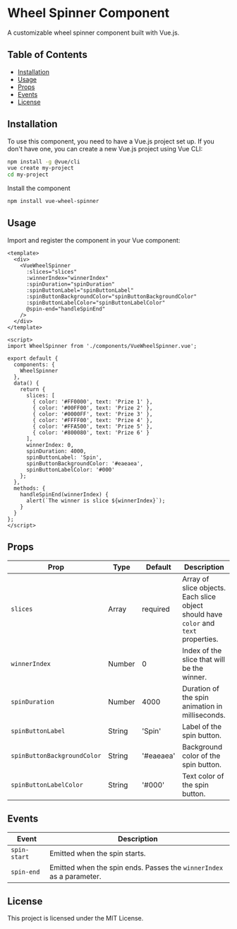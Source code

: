 # Wheel Spinner Component

A customizable wheel spinner component built with Vue.js.

## Table of Contents

- [Installation](#installation)
- [Usage](#usage)
- [Props](#props)
- [Events](#events)
- [License](#license)

## Installation

To use this component, you need to have a Vue.js project set up. If you don't have one, you can create a new Vue.js
project using Vue CLI:

```sh
npm install -g @vue/cli
vue create my-project
cd my-project
```

Install the component

```sh
npm install vue-wheel-spinner
```

## Usage

Import and register the component in your Vue component:

```vue
<template>
  <div>
    <VueWheelSpinner
      :slices="slices"
      :winnerIndex="winnerIndex"
      :spinDuration="spinDuration"
      :spinButtonLabel="spinButtonLabel"
      :spinButtonBackgroundColor="spinButtonBackgroundColor"
      :spinButtonLabelColor="spinButtonLabelColor"
      @spin-end="handleSpinEnd"
    />
  </div>
</template>

<script>
import WheelSpinner from './components/VueWheelSpinner.vue';

export default {
  components: {
    WheelSpinner
  },
  data() {
    return {
      slices: [
        { color: '#FF0000', text: 'Prize 1' },
        { color: '#00FF00', text: 'Prize 2' },
        { color: '#0000FF', text: 'Prize 3' },
        { color: '#FFFF00', text: 'Prize 4' },
        { color: '#FFA500', text: 'Prize 5' },
        { color: '#800080', text: 'Prize 6' }
      ],
      winnerIndex: 0,
      spinDuration: 4000,
      spinButtonLabel: 'Spin',
      spinButtonBackgroundColor: '#eaeaea',
      spinButtonLabelColor: '#000'
    };
  },
  methods: {
    handleSpinEnd(winnerIndex) {
      alert(`The winner is slice ${winnerIndex}`);
    }
  }
};
</script>
```

## Props

| Prop                     | Type   | Default    | Description                                                                          |
|--------------------------|--------|------------|--------------------------------------------------------------------------------------|
| `slices`                 | Array  | required   | Array of slice objects. Each slice object should have `color` and `text` properties. |
| `winnerIndex`            | Number | 0          | Index of the slice that will be the winner.                                          |
| `spinDuration`           | Number | 4000       | Duration of the spin animation in milliseconds.                                      |
| `spinButtonLabel`        | String | 'Spin'     | Label of the spin button.                                                            |
| `spinButtonBackgroundColor` | String | '#eaeaea' | Background color of the spin button.                                                 |
| `spinButtonLabelColor`   | String | '#000'     | Text color of the spin button.                                                       |


## Events

| Event         | Description                                                         |
|---------------|---------------------------------------------------------------------|
| `spin-start`  | Emitted when the spin starts.                                       |
| `spin-end`    | Emitted when the spin ends. Passes the `winnerIndex` as a parameter.|


## License
This project is licensed under the MIT License.